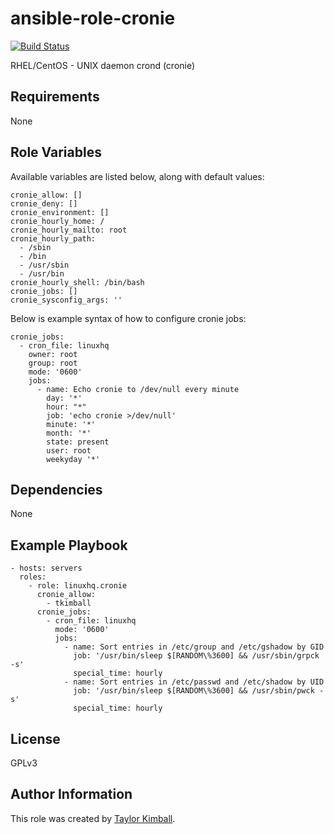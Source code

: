 # ansible-role-cronie

[![Build Status](https://travis-ci.org/linuxhq/ansible-role-cronie.svg?branch=master)](https://travis-ci.org/linuxhq/ansible-role-cronie)

RHEL/CentOS - UNIX daemon crond (cronie)

## Requirements

None

## Role Variables

Available variables are listed below, along with default values:

    cronie_allow: []
    cronie_deny: []
    cronie_environment: []
    cronie_hourly_home: /
    cronie_hourly_mailto: root
    cronie_hourly_path:
      - /sbin
      - /bin
      - /usr/sbin
      - /usr/bin
    cronie_hourly_shell: /bin/bash
    cronie_jobs: []
    cronie_sysconfig_args: ''

Below is example syntax of how to configure cronie jobs:

    cronie_jobs:
      - cron_file: linuxhq
        owner: root
        group: root
        mode: '0600'
        jobs:
          - name: Echo cronie to /dev/null every minute
            day: '*'
            hour: "*"
            job: 'echo cronie >/dev/null'
            minute: '*'
            month: '*'
            state: present
            user: root
            weekyday '*'

## Dependencies

None

## Example Playbook

    - hosts: servers
      roles:
        - role: linuxhq.cronie
          cronie_allow:
            - tkimball
          cronie_jobs:
            - cron_file: linuxhq
              mode: '0600'
              jobs:
                - name: Sort entries in /etc/group and /etc/gshadow by GID
                  job: '/usr/bin/sleep $[RANDOM\%3600] && /usr/sbin/grpck -s'
                  special_time: hourly
                - name: Sort entries in /etc/passwd and /etc/shadow by UID
                  job: '/usr/bin/sleep $[RANDOM\%3600] && /usr/sbin/pwck -s'
                  special_time: hourly

## License

GPLv3

## Author Information

This role was created by [Taylor Kimball](http://www.linuxhq.org).
